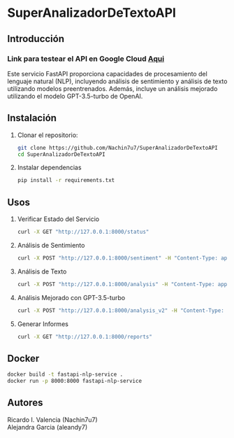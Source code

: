 # SuperAnalizadorDeTextoAPI
## Introducción
### Link para testear el API en Google Cloud [Aqui](https://imagen-fastapi-rm5dt35kxa-uc.a.run.app/docs)
Este servicio FastAPI proporciona capacidades de procesamiento del lenguaje natural (NLP), incluyendo análisis de sentimiento y análisis de texto utilizando modelos preentrenados. Además, incluye un análisis mejorado utilizando el modelo GPT-3.5-turbo de OpenAI.

## Instalación

1. Clonar el repositorio:

   ```bash
   git clone https://github.com/Nachin7u7/SuperAnalizadorDeTextoAPI
   cd SuperAnalizadorDeTextoAPI
   ```
2. Instalar dependencias
   ```bash
   pip install -r requirements.txt 
   ```
## Usos
1. Verificar Estado del Servicio
   ```bash
   curl -X GET "http://127.0.0.1:8000/status"
   ```
3. Análisis de Sentimiento
   ```bash
   curl -X POST "http://127.0.0.1:8000/sentiment" -H "Content-Type: application/json" -d '{"text": "Tu texto para análisis de sentimiento"}'
   ```
5. Análisis de Texto
   ```bash
   curl -X POST "http://127.0.0.1:8000/analysis" -H "Content-Type: application/json" -d '{"text": "Tu texto para análisis"}'
   ```
7. Análisis Mejorado con GPT-3.5-turbo
   ```bash
   curl -X POST "http://127.0.0.1:8000/analysis_v2" -H "Content-Type: application/json" -d '{"text": "Tu texto para análisis", "prompt": "Tu prompt para GPT-3.5-turbo"}'
   ```
9. Generar Informes
   ```bash
   curl -X GET "http://127.0.0.1:8000/reports"
   ```
## Docker
```bash
docker build -t fastapi-nlp-service .
docker run -p 8000:8000 fastapi-nlp-service
```


## Autores
  Ricardo I. Valencia (Nachin7u7)  
  Alejandra Garcia (aleandy7)
